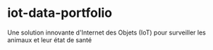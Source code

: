 # iot-data-portfolio
Une solution innovante d'Internet des Objets (IoT) pour surveiller les animaux et leur état de santé
